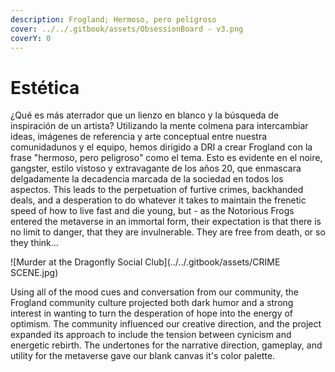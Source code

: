 ```yaml
---
description: Frogland; Hermoso, pero peligroso
cover: ../../.gitbook/assets/ObsessionBoard - v3.png
coverY: 0
---
```


# Estética

¿Qué es más aterrador que un lienzo en blanco y la búsqueda de inspiración de un artista? Utilizando la mente colmena para intercambiar ideas, imágenes de referencia y arte conceptual entre nuestra comunidadunos y el equipo, hemos dirigido a DRI a crear Frogland con la frase "hermoso, pero peligroso" como el tema. Esto es evidente en el noire, gangster, estilo vistoso y extravagante de los años 20, que enmascara delgadamente la decadencia marcada de la sociedad en todos los aspectos. This leads to the perpetuation of furtive crimes, backhanded deals, and a desperation to do whatever it takes to maintain the frenetic speed of how to live fast and die young, but - as the Notorious Frogs entered the metaverse in an immortal form, their expectation is that there is no limit to danger, that they are invulnerable. They are free from death, or so they think...

![Murder at the Dragonfly Social Club](../../.gitbook/assets/CRIME SCENE.jpg)

Using all of the mood cues and conversation from our community, the Frogland community culture projected both dark humor and a strong interest in wanting to turn the desperation of hope into the energy of optimism. The community influenced our creative direction, and the project expanded its approach to include the tension between cynicism and energetic rebirth. The undertones for the narrative direction, gameplay, and utility for the metaverse gave our blank canvas it's color palette.
